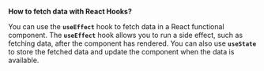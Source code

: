 **How to fetch data with React Hooks?**

You can use the **`useEffect`** hook to fetch data in a React functional component. The **`useEffect`** hook allows you to run a side effect, such as fetching data, after the component has rendered. You can also use **`useState`** to store the fetched data and update the component when the data is available.